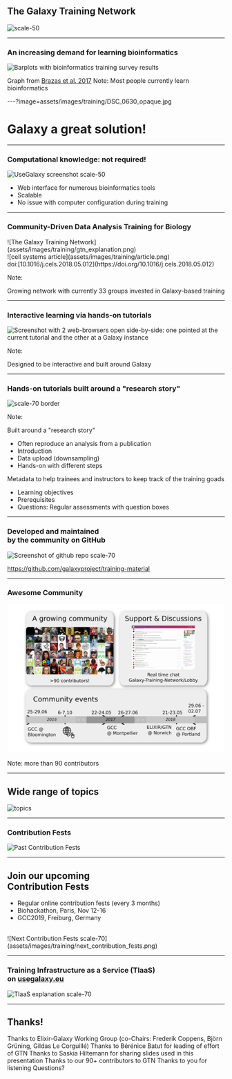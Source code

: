 ## The Galaxy Training Network

![scale-50](assets/images/training/cover_art.png)

---

### An increasing demand for learning bioinformatics

![Barplots with bioinformatics training survey results](assets/images/training/brazas_graphs_preferences.png)

Graph from [Brazas et al. 2017](https://doi.org/10.1093/bib/bbx100)
Note:
Most people currently learn bioinformatics

---?image=assets/images/training/DSC_0630_opaque.jpg

# Galaxy a great solution!

---

### Computational knowledge: not required!

![UseGalaxy screenshot scale-50](assets/images/training/usegalaxy.png)

- Web interface for numerous bioinformatics tools
- Scalable
- No issue with computer configuration during training

---

### Community-Driven Data Analysis Training for Biology

<div class="left">
![The Galaxy Training Network](assets/images/training/gtn_explanation.png)
</div>

<div class="right">
![cell systems article](assets/images/training/article.png)

<div class="small">doi:[10.1016/j.cels.2018.05.012](https://doi.org/10.1016/j.cels.2018.05.012)</div>
</div>


Note:

Growing network with currently 33 groups invested in Galaxy-based training

---

### Interactive learning via hands-on tutorials

![Screenshot with 2 web-browsers open side-by-side: one pointed at the current tutorial and the other at a Galaxy instance](assets/images/training/interactive_hands_on.png)

Note:

Designed to be interactive and built around Galaxy

---
### Hands-on tutorials built around a "research story"

![scale-70 border](assets/images/training/researchstoryfull.png)

Note:

Built around a "research story"
- Often reproduce an analysis from a publication
- Introduction
- Data upload (downsampling)
- Hands-on with different steps

Metadata to help trainees and instructors to keep track of the training goads
- Learning objectives
- Prerequisites
- Questions: Regular assessments with question boxes

---
### Developed and maintained <br>by the community on GitHub

![Screenshot of github repo scale-70](assets/images/training/github_screenshot.png)

https://github.com/galaxyproject/training-material

---
### Awesome Community

![The GTN community scale-80](assets/images/training/community.png)

Note:
more than 90 contributors

---

## Wide range of topics

![topics](assets/images/training/topics.png)




---
### Contribution Fests

![Past Contribution Fests](assets/images/training/past_contribution_fest.png)

---

## Join our upcoming <br> Contribution Fests

- Regular online contribution fests (every 3 months)
- Biohackathon, Paris, Nov 12-16
- GCC2019, Freiburg, Germany

<br>

<div class="bottom">
![Next Contribution Fests scale-70](assets/images/training/next_contribution_fests.png)
</div>

---

### Training Infrastructure as a Service (TIaaS) <br>on [usegalaxy.eu](usegalaxy.eu)

![TIaaS explanation scale-70](assets/images/training/tiaas.png)

---
## Thanks!

Thanks to Elixir-Galaxy Working Group 
(co-Chairs: Frederik Coppens, Björn Grüning, Gildas Le Corguillé)
Thanks to Bérénice Batut for leading of effort of GTN
Thanks to Saskia Hiltemann for sharing slides used in this presentation
Thanks to our 90+ contributors to GTN
Thanks to you for listening
Questions?





